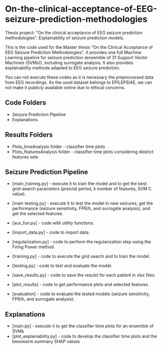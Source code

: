 # On-the-clinical-acceptance-of-EEG-seizure-prediction-methodologies
Thesis project: "On the clinical acceptance of EEG seizure prediction methodologies". Explainability of seizure prediction models.

This is the code used for the Master thesis "On the Clinical Acceptance of EEG Seizure Prediction Methodologies". It provides one full Machine Learning pipeline for seizure prediction (ensemble of 31 Support Vector Machines (SVMs)), including surrogate analysis. It also provides explainability methods adapted to EEG seizure prediction.

You can not execute these codes as it is necessary the preprocessed data from EEG recordings. As the used dataset belongs to EPILEPSIAE, we can not make it publicly available online due to ethical concerns.

## Code Folders
- Seizure Prediction Pipeline
- Explanations

## Results Folders
- Plots_timeAnalysis folder - classifier time plots
- Plots_featuresAnalysis folder - classifier time plots considering distinct features sets

## Seizure Prediction Pipeline
- [main_training.py] - execute it to train the model and to get the best grid-search parameters (preictal period, k number of features, SVM C value).
- [main testing.py] - execute it to test the model in new seizures, get the performance (seizure sensitivity, FPR/h, and surrogate analysis), and get the selected features.

- [aux_fun.py] - code with utility functions.
- [import_data.py] - code to import data.
- [regularization.py] - code to perform the regularization step using the Firing Power method.
- [training.py] - code to execute the grid search and to train the model.
- [testing.py] - code to test and evaluate the model.
- [save_results.py] - code to save the resulst for each patient in xlsx files.
- [plot_results] - code to get performance plots and selected features. 
- [evaluation] - code to evaluate the tested models (seizure sensitivity, FPR/h, and surrogate analysis).

## Explanations 
- [main.py] - execute it to get the classifier time plots for an ensemble of SVMs
- [plot_explainability.py] - code to develop the classifier time plots and the beeswarm summary SHAP values

